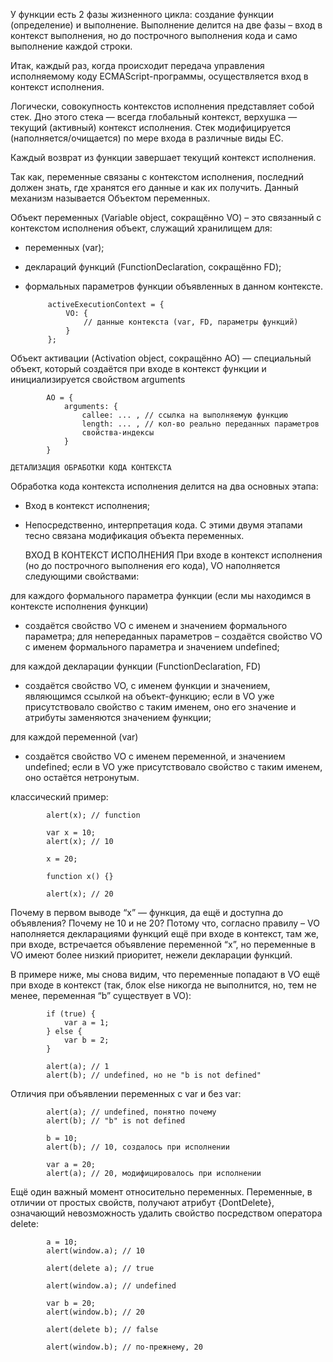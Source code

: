 У функции есть 2 фазы жизненного цикла: cоздание функции (определение) и выполнение.
Выполнение делится на две фазы – вход в контекст выполнения, но до построчного выполнения кода
и само выполнение каждой строки.

Итак, каждый раз, когда происходит передача управления исполняемому коду ECMAScript-программы, осуществляется вход в контекст исполнения.

Логически, совокупность контекстов исполнения представляет собой стек. Дно этого стека — всегда глобальный контекст, верхушка — текущий (активный) контекст исполнения. Стек модифицируется (наполняется/очищается) по мере входа в различные виды EC.

Каждый возврат из функции завершает текущий контекст исполнения.

Так как, переменные связаны с контекстом исполнения, последний должен знать, где хранятся его данные и как их получить. Данный механизм называется Объектом переменных.

Объект переменных (Variable object, сокращённо VO) – это связанный с контекстом исполнения объект, служащий хранилищем для:
 - переменных (var);
 - деклараций функций (FunctionDeclaration, сокращённо FD);
 - формальных параметров функции
объявленных в данном контексте.

            activeExecutionContext = {
                VO: {
                    // данные контекста (var, FD, параметры функций)
                }           
            };

Объект активации (Activation object, сокращённо AO) — специальный объект, который создаётся при входе в контекст функции и инициализируется свойством arguments

            AO = {
                arguments: {
                    callee: ... , // ссылка на выполняемую функцию
                    length: ... , // кол-во реально переданных параметров
                    свойства-индексы
                }
            }

    ДЕТАЛИЗАЦИЯ ОБРАБОТКИ КОДА КОНТЕКСТА

Обработка кода контекста исполнения делится на два основных этапа:
 - Вход в контекст исполнения;
 - Непосредственно, интерпретация кода.
С этими двумя этапами тесно связана модификация объекта переменных.    

    ВХОД В КОНТЕКСТ ИСПОЛНЕНИЯ
При входе в контекст исполнения (но до построчного выполнения его кода), VO наполняется следующими свойствами:

для каждого формального параметра функции (если мы находимся в контексте исполнения функции)
 - создаётся свойство VO с именем и значением формального параметра; для непереданных параметров – создаётся свойство VO с именем формального параметра и значением undefined;

для каждой декларации функции (FunctionDeclaration, FD)
 - создаётся свойство VO, с именем функции и значением, являющимся ссылкой на объект-функцию; если в VO уже присутствовало свойство с таким именем, оно его значение и атрибуты заменяются значением функции;

для каждой переменной (var)
 - создаётся свойство VO с именем переменной, и значением undefined; если в VO уже присутствовало свойство с таким именем, оно остаётся нетронутым.


классический пример:

            alert(x); // function
            
            var x = 10;
            alert(x); // 10
            
            x = 20;
            
            function x() {}
            
            alert(x); // 20

Почему в первом выводе “x” — функция, да ещё и доступна до объявления? Почему не 10 и не 20? Потому что, согласно правилу – VO наполняется декларациями функций ещё при входе в контекст, там же, при входе, встречается объявление переменной “x”, но переменные в VO имеют более низкий приоритет, нежели декларации функций.

В примере ниже, мы снова видим, что переменные попадают в VO ещё при входе в контекст (так, блок else никогда не выполнится, но, тем не менее, переменная “b” существует в VO):

            if (true) {
                var a = 1;
            } else {
                var b = 2;
            }
            
            alert(a); // 1
            alert(b); // undefined, но не "b is not defined"


Отличия при объявлении переменных с var и без var:

            alert(a); // undefined, понятно почему
            alert(b); // "b" is not defined

            b = 10;
            alert(b); // 10, создалось при исполнении
            
            var a = 20;
            alert(a); // 20, модифицировалось при исполнении

Ещё один важный момент относительно переменных. Переменные, в отличии от простых свойств, получают атрибут {DontDelete}, означающий невозможность удалить свойство посредством оператора delete:

            a = 10;
            alert(window.a); // 10
            
            alert(delete a); // true
            
            alert(window.a); // undefined
            
            var b = 20;
            alert(window.b); // 20
            
            alert(delete b); // false
            
            alert(window.b); // по-прежнему, 20
